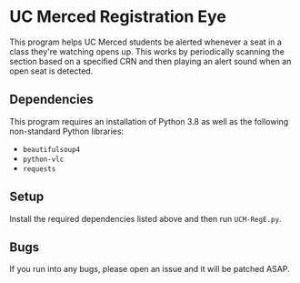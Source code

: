 # UC Merced Registration Eye

This program helps UC Merced students be alerted whenever a seat in a class they're watching opens up. This works by periodically scanning the section based on a specified CRN and then playing an alert sound when an open seat is detected.

## Dependencies

This program requires an installation of Python 3.8 as well as the following non-standard Python libraries:

- `beautifulsoup4`
- `python-vlc`
- `requests`

## Setup

Install the required dependencies listed above and then run `UCM-RegE.py`.

## Bugs

If you run into any bugs, please open an issue and it will be patched ASAP.

